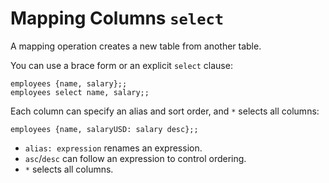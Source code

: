 # Mapping Columns `select`

A mapping operation creates a new table from another table.

You can use a brace form or an explicit `select` clause:

```erq
employees {name, salary};;
employees select name, salary;;
```

Each column can specify an alias and sort order, and `*` selects all columns:

```erq
employees {name, salaryUSD: salary desc};;
```

- `alias: expression` renames an expression.
- `asc`/`desc` can follow an expression to control ordering.
- `*` selects all columns.
